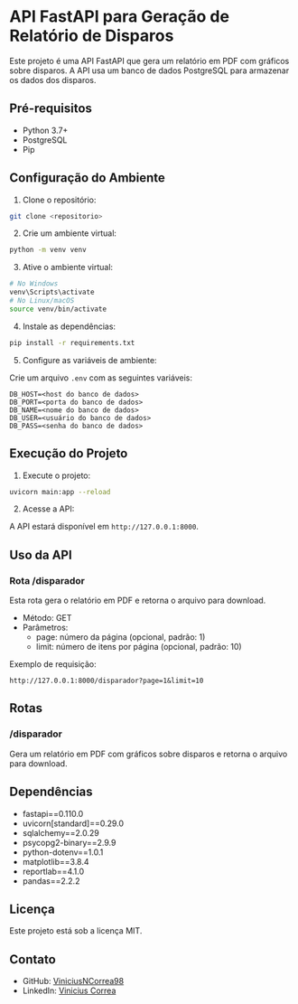 # API FastAPI para Geração de Relatório de Disparos

Este projeto é uma API FastAPI que gera um relatório em PDF com gráficos sobre disparos. A API usa um banco de dados PostgreSQL para armazenar os dados dos disparos.

## Pré-requisitos

- Python 3.7+
- PostgreSQL
- Pip

## Configuração do Ambiente

1. Clone o repositório:

```bash
git clone <repositorio>
```

2. Crie um ambiente virtual:

```bash
python -m venv venv
```

3. Ative o ambiente virtual:

```bash
# No Windows
venv\Scripts\activate
# No Linux/macOS
source venv/bin/activate
```

4. Instale as dependências:

```bash
pip install -r requirements.txt
```

5. Configure as variáveis de ambiente:

Crie um arquivo `.env` com as seguintes variáveis:

```
DB_HOST=<host do banco de dados>
DB_PORT=<porta do banco de dados>
DB_NAME=<nome do banco de dados>
DB_USER=<usuário do banco de dados>
DB_PASS=<senha do banco de dados>
```

## Execução do Projeto

1. Execute o projeto:

```bash
uvicorn main:app --reload
```

2. Acesse a API:

A API estará disponível em `http://127.0.0.1:8000`.

## Uso da API

### Rota /disparador

Esta rota gera o relatório em PDF e retorna o arquivo para download.

- Método: GET
- Parâmetros:
    - page: número da página (opcional, padrão: 1)
    - limit: número de itens por página (opcional, padrão: 10)

Exemplo de requisição:

```
http://127.0.0.1:8000/disparador?page=1&limit=10
```

## Rotas

### /disparador

Gera um relatório em PDF com gráficos sobre disparos e retorna o arquivo para download.

## Dependências

- fastapi==0.110.0
- uvicorn[standard]==0.29.0
- sqlalchemy==2.0.29
- psycopg2-binary==2.9.9
- python-dotenv==1.0.1
- matplotlib==3.8.4
- reportlab==4.1.0
- pandas==2.2.2

## Licença

Este projeto está sob a licença MIT.

## Contato

- GitHub: [ViniciusNCorrea98](https://github.com/ViniciusNCorrea98)
- LinkedIn: [Vinicius Correa](https://www.linkedin.com/in/vinicius-correa-82a603230/)
